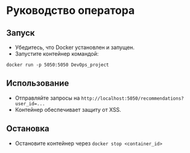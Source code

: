 # Руководство оператора

## Запуск

- Убедитесь, что Docker установлен и запущен.
- Запустите контейнер командой:

```
docker run -p 5050:5050 DevOps_project
```

## Использование

- Отправляйте запросы на `http://localhost:5050/recommendations?user_id=...`
- Контейнер обеспечивает защиту от XSS.

## Остановка

- Остановите контейнер через `docker stop <container_id>`
